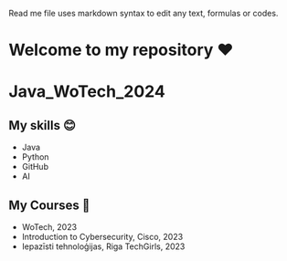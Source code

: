 Read me file uses markdown syntax to edit any text, formulas or codes.

# Welcome to my repository ❤
# Java_WoTech_2024

## My skills 😊
- Java
- Python
- GitHub
- AI

## My Courses 🚀
- WoTech, 2023
- Introduction to Cybersecurity, Cisco, 2023
- Iepazīsti tehnoloģijas, Riga TechGirls, 2023



